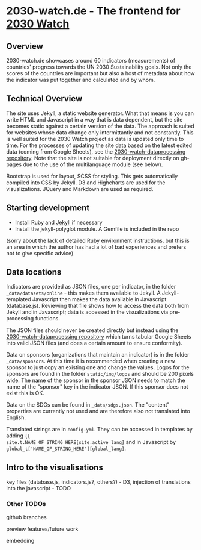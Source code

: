 # 2030-watch.de - The frontend for <a href="https://2030-watch.de/methodik/en/">2030 Watch</a>

## Overview
2030-watch.de showcases around 60 indicators (measurements) of countries' progress towards the UN 2030 Sustainability goals. Not only the scores of the countries are important but also a host of metadata about how the indicator was put together and calculated and by whom.

## Technical Overview
The site uses Jekyll, a static website generator. What that means is you can write HTML and Javascript in a way that is data dependent, but the site becomes static against a certain version of the data. The approach is suited for websites whose data change only intermittantly and not constantly. This is well suited for the 2030 Watch project as data is updated only time to time. For the processes of updating the site data based on the latest edited data (coming from Google Sheets), see the <a href="https://github.com/okfde/2030-watch-dataprocessing">2030-watch-dataprocessing repository</a>. Note that the site is not suitable for deployment directly on gh-pages due to the use of the multilanguage module (see below).

Bootstrap is used for layout, SCSS for styling. This gets automatically compiled into CSS by Jekyll. D3 and Highcharts are used for the visualizations. JQuery and Markdown are used as required.

## Starting development

  - Install Ruby and <a href="https://jekyllrb.com/">Jekyll</a> if necessary
  - Install the jekyll-polyglot module. A Gemfile is included in the repo
  
(sorry about the lack of detailed Ruby environment instructions, but this is an area in which the author has had a lot of bad experiences and prefers not to give specific advice)

## Data locations
Indicators are provided as JSON files, one per indicator, in the folder <code>_data/datasets/online</code> - this makes them available to Jekyll. A Jekyll-templated Javascript then makes the data available in Javascript (database.js). Reviewing that file shows how to access the data both from Jekyll and in Javascript; data is accessed in the visualizations via pre-processing functions.

The JSON files should never be created directly but instead using the <a href="https://github.com/okfde/2030-watch-dataprocessing">2030-watch-dataprocessing repository</a> which turns tabular Google Sheets into valid JSON files (and does a certain amount to ensure conformity).

Data on sponsors (organizations that maintain an indicator) is in the folder <code>_data/sponsors</code>. At this time it is recommended when creating a new sponsor to just copy an existing one and change the values. Logos for the sponsors are found in the folder <code>static/img/logos</code> and should be 200 pixels wide. The name of the sponsor in the sponsor JSON needs to match the name of the "sponsor" key in the indicator JSON. If this sponsor does not exist this is OK.

Data on the SDGs can be found in <code>_data/sdgs.json</code>. The "content" properties are currently not used and are therefore also not translated into English.

Translated strings are in <code>config.yml</code>. They can be accessed in templates by adding <code>{{ site.t.NAME_OF_STRING_HERE[site.active_lang]</code> and in Javascript by <code>global_t['NAME_OF_STRING_HERE'][global_lang]</code>.

## Intro to the visualisations
key files (database.js, indicators.js?, others?) - D3, injection of translations into the javascript - TODO

### Other TODOs
github branches

preview features/future work

embedding



